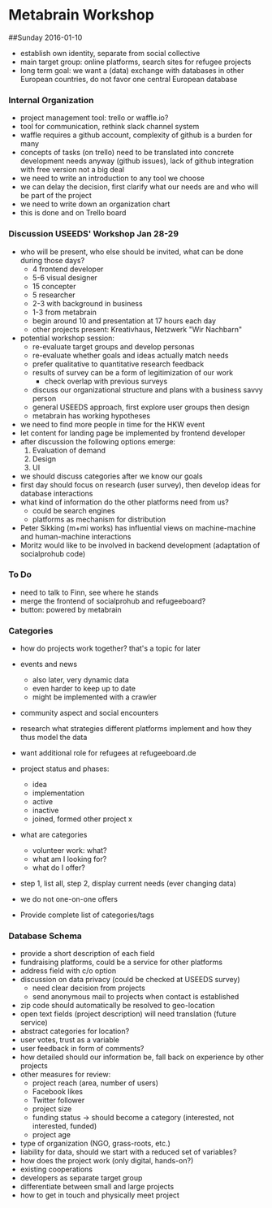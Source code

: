 ﻿# Metabrain Workshop

##Sunday 2016-01-10

* establish own identity, separate from social collective
* main target group: online platforms, search sites for refugee projects
* long term goal: we want a (data) exchange with databases in other European
  countries, do not favor one central European database

### Internal Organization
* project management tool: trello or waffle.io?
* tool for communication, rethink slack channel system
* waffle requires a github account, complexity of github is a burden for many
* concepts of tasks (on trello) need to be translated into concrete development
  needs anyway (github issues), lack of github integration with free version not
  a big deal
* we need to write an introduction to any tool we choose
* we can delay the decision, first clarify what our needs are and who will be
  part of the project
* we need to write down an organization chart
* this is done and on Trello board

### Discussion USEEDS' Workshop Jan 28-29
* who will be present, who else should be invited, what can be done during those
  days?
    * 4 frontend developer
    * 5-6 visual designer
    * 15 concepter
    * 5 researcher
    * 2-3 with background in business
    * 1-3 from metabrain
    * begin around 10 and presentation at 17 hours each day
    * other projects present: Kreativhaus, Netzwerk "Wir Nachbarn"
* potential workshop session:
    * re-evaluate target groups and develop personas
    * re-evaluate whether goals and ideas actually match needs
    * prefer qualitative to quantitative research feedback
    * results of survey can be a form of legitimization of our work
        * check overlap with previous surveys
    * discuss our organizational structure and plans with a business savvy person
    * general USEEDS approach, first explore user groups then design
    * metabrain has working hypotheses
 * we need to find more people in time for the HKW event
 * let content for landing page be implemented by frontend developer
* after discussion the following options emerge:
    1. Evaluation of demand
    2. Design
    3. UI
* we should discuss categories after we know our goals
* first day should focus on research (user survey), then develop ideas for
  database interactions
* what kind of information do the other platforms need from us?
    * could be search engines
    * platforms as mechanism for distribution
* Peter Sikking (m+mi works) has influential views on machine-machine
  and human-machine interactions
* Moritz would like to be involved in backend development (adaptation of
  socialprohub code)

### To Do
* need to talk to Finn, see where he stands
* merge the frontend of socialprohub and refugeeboard?
* button: powered by metabrain

### Categories
* how do projects work together? that's a topic for later
* events and news
    * also later, very dynamic data
    * even harder to keep up to date
    * might be implemented with a crawler
* community aspect and social encounters
* research what strategies different platforms implement and how they thus model
  the data
* want additional role for refugees at refugeeboard.de
* project status and phases:
    * idea
    * implementation
    * active
    * inactive
    * joined, formed other project x
 * what are categories
   * volunteer work: what?
   * what am I looking for?
   * what do I offer?
* step 1, list all, step 2, display current needs (ever changing data)
* we do not one-on-one offers

* Provide complete list of categories/tags

### Database Schema
* provide a short description of each field
* fundraising platforms, could be a service for other platforms
* address field with c/o option
* discussion on data privacy (could be checked at USEEDS survey)
    * need clear decision from projects
    * send anonymous mail to projects when contact is established
* zip code should automatically be resolved to geo-location
* open text fields (project description) will need translation (future service)
* abstract categories for location?
* user votes, trust as a variable
* user feedback in form of comments?
* how detailed should our information be, fall back on experience by other
  projects
* other measures for review:
    * project reach (area, number of users)
    * Facebook likes
    * Twitter follower
    * project size
    * funding status -> should become a category (interested, not interested,
      funded)
    * project age
* type of organization (NGO, grass-roots, etc.)
* liability for data, should we start with a reduced set of variables?
* how does the project work (only digital, hands-on?)
* existing cooperations
* developers as separate target group
* differentiate between small and large projects
* how to get in touch and physically meet project

